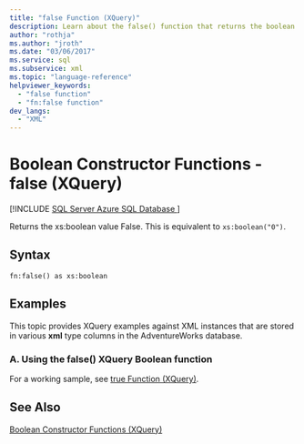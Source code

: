 ```yaml
---
title: "false Function (XQuery)"
description: Learn about the false() function that returns the boolean value False.
author: "rothja"
ms.author: "jroth"
ms.date: "03/06/2017"
ms.service: sql
ms.subservice: xml
ms.topic: "language-reference"
helpviewer_keywords:
  - "false function"
  - "fn:false function"
dev_langs:
  - "XML"
---
```

# Boolean Constructor Functions - false (XQuery)
[!INCLUDE [SQL Server Azure SQL Database ](../includes/applies-to-version/sqlserver.md)]

  Returns the xs:boolean value False. This is equivalent to `xs:boolean("0")`.  
  
## Syntax  
  
```  
fn:false() as xs:boolean  
```  
  
## Examples  
 This topic provides XQuery examples against XML instances that are stored in various **xml** type columns in the AdventureWorks database.  
  
### A. Using the false() XQuery Boolean function  
 For a working sample, see [true Function &#40;XQuery&#41;](../xquery/boolean-constructor-functions-true-xquery.md).  
  
## See Also  
 [Boolean Constructor Functions &#40;XQuery&#41;](./xquery-functions-against-the-xml-data-type.md)  
  
